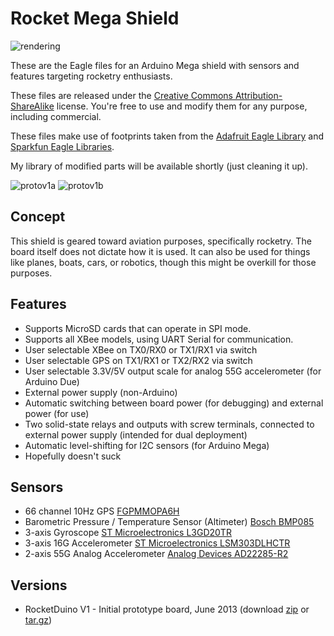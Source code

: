 Rocket Mega Shield
==================

![rendering](https://raw.github.com/zortness/rocket-mega-shield/master/render/v1/board_v1.png)

These are the Eagle files for an Arduino Mega shield with sensors and features targeting rocketry enthusiasts.

These files are released under the [Creative Commons Attribution-ShareAlike](http://creativecommons.org/licenses/by-sa/3.0/) license. 
You're free to use and modify them for any purpose, including commercial.

These files make use of footprints taken from the [Adafruit Eagle Library](https://github.com/adafruit/Adafruit-Eagle-Library) 
and [Sparkfun Eagle Libraries](https://github.com/sparkfun/SparkFun-Eagle-Libraries). 

My library of modified parts will be available shortly (just cleaning it up).

![protov1a](https://raw.github.com/zortness/rocket-mega-shield/master/render/v1/v1_1.jpg)
![protov1b](https://raw.github.com/zortness/rocket-mega-shield/master/render/v1/v1_2.jpg)


Concept
--------
This shield is geared toward aviation purposes, specifically rocketry. The board itself does not dictate how it is used.
It can also be used for things like planes, boats, cars, or robotics, though this might be overkill for those purposes.


Features
--------
* Supports MicroSD cards that can operate in SPI mode. 
* Supports all XBee models, using UART Serial for communication.
* User selectable XBee on TX0/RX0 or TX1/RX1 via switch
* User selectable GPS on TX1/RX1 or TX2/RX2 via switch
* User selectable 3.3V/5V output scale for analog 55G accelerometer (for Arduino Due)
* External power supply (non-Arduino)
* Automatic switching between board power (for debugging) and external power (for use)
* Two solid-state relays and outputs with screw terminals, connected to external power supply (intended for dual deployment)
* Automatic level-shifting for I2C sensors (for Arduino Mega)
* Hopefully doesn't suck


Sensors
--------
* 66 channel 10Hz GPS [FGPMMOPA6H](http://www.adafruit.com/products/790)
* Barometric Pressure / Temperature Sensor (Altimeter) [Bosch BMP085](http://www.digikey.com/product-detail/en/BMP085/828-1005-1-ND/1987010)
* 3-axis Gyroscope [ST Microelectronics L3GD20TR](http://www.digikey.com/product-detail/en/L3GD20TR/497-12081-1-ND/2793125)
* 3-axis 16G Accelerometer [ST Microelectronics LSM303DLHCTR](http://www.digikey.com/product-detail/en/LSM303DLHCTR/497-11918-1-ND/2757636)
* 2-axis 55G Analog Accelerometer [Analog Devices AD22285-R2](http://www.digikey.com/product-detail/en/AD22285-R2/AD22285-R2CT-ND/774192)


Versions
--------
* RocketDuino V1 - Initial prototype board, June 2013 
(download [zip](https://github.com/zortness/rocket-mega-shield/archive/v1.zip) or [tar.gz](https://github.com/zortness/rocket-mega-shield/archive/v1.tar.gz))